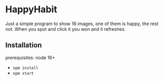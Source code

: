 # HappyHabit

Just a simple program to show 16 images, one of them is happy, the rest not. When you spot and click it you won and it refreshes.

## Installation

prerequisites: node 16+

- `npm install`
- `npm start`